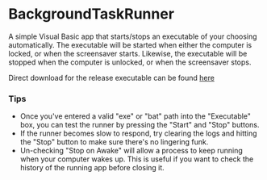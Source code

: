 # BackgroundTaskRunner

A simple Visual Basic app that starts/stops an executable of your choosing automatically.
The executable will be started when either the computer is locked, or when the screensaver starts.
Likewise, the executable will be stopped when the computer is unlocked, or when the screensaver stops.

Direct download for the release executable can be found [here](https://github.com/jospete/BackgroundTaskRunner/blob/master/Release/BackgroundTaskRunner.exe)

### Tips

- Once you've entered a valid "exe" or "bat" path into the "Executable" box, you can test the runner by pressing the "Start" and "Stop" buttons.
- If the runner becomes slow to respond, try clearing the logs and hitting the "Stop" button to make sure there's no lingering funk.
- Un-checking "Stop on Awake" will allow a process to keep running when your computer wakes up. This is useful if you want to check the history of the running app before closing it.
